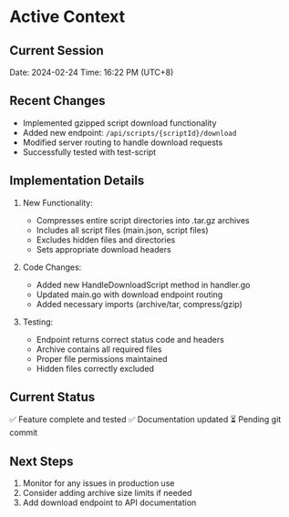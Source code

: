 # Active Context

## Current Session
Date: 2024-02-24
Time: 16:22 PM (UTC+8)

## Recent Changes
- Implemented gzipped script download functionality
- Added new endpoint: `/api/scripts/{scriptId}/download`
- Modified server routing to handle download requests
- Successfully tested with test-script

## Implementation Details
1. New Functionality:
   - Compresses entire script directories into .tar.gz archives
   - Includes all script files (main.json, script files)
   - Excludes hidden files and directories
   - Sets appropriate download headers

2. Code Changes:
   - Added new HandleDownloadScript method in handler.go
   - Updated main.go with download endpoint routing
   - Added necessary imports (archive/tar, compress/gzip)

3. Testing:
   - Endpoint returns correct status code and headers
   - Archive contains all required files
   - Proper file permissions maintained
   - Hidden files correctly excluded

## Current Status
✅ Feature complete and tested
✅ Documentation updated
⏳ Pending git commit

## Next Steps
1. Monitor for any issues in production use
2. Consider adding archive size limits if needed
3. Add download endpoint to API documentation
